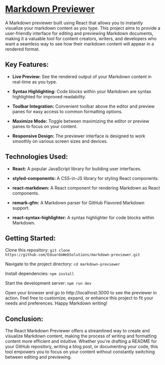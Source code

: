 # <a href="https://eduardowebsolutions.github.io/markdown-previewer/" target="_blank">Markdown Previewer</a>


A Markdown previewer built using React that allows you to instantly visualize your markdown content as you type. This project aims to provide a user-friendly interface for editing and previewing Markdown documents, making it a valuable tool for content creators, writers, and developers who want a seamless way to see how their markdown content will appear in a rendered format.

## Key Features:

- **Live Preview:** See the rendered output of your Markdown content in real-time as you type.
  
- **Syntax Highlighting:** Code blocks within your Markdown are syntax highlighted for improved readability.
  
- **Toolbar Integration:** Convenient toolbar above the editor and preview panes for easy access to common formatting options.

- **Maximize Mode:** Toggle between maximizing the editor or preview panes to focus on your content.
  
- **Responsive Design:** The previewer interface is designed to work smoothly on various screen sizes and devices.

## Technologies Used:

- **React:** A popular JavaScript library for building user interfaces.
  
- **styled-components:** A CSS-in-JS library for styling React components.
  
- **react-markdown:** A React component for rendering Markdown as React components.
  
- **remark-gfm:** A Markdown parser for GitHub Flavored Markdown support.
  
- **react-syntax-highlighter:** A syntax highlighter for code blocks within Markdown.

## Getting Started:

Clone this repository: ` git clone https://github.com/EduardoWebSolutions/markdown-previewer.git `

Navigate to the project directory: ` cd markdown-previewer `

Install dependencies: ` npm install `

Start the development server: ` npm run dev `

Open your browser and go to http://localhost:3000 to see the previewer in action.
Feel free to customize, expand, or enhance this project to fit your needs and preferences. Happy Markdown writing!

## Conclusion:

The React Markdown Previewer offers a streamlined way to create and visualize Markdown content, making the process of writing and formatting content more efficient and intuitive. Whether you're drafting a README for your GitHub repository, writing a blog post, or documenting your code, this tool empowers you to focus on your content without constantly switching between editing and previewing.
